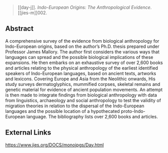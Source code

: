 > [[day-j]]. *Indo-European Origins: The Anthropological Evidence*. [[jies-m]]002.

## Abstract
A comprehensive survey of the evidence from biological anthropology for Indo-European origins, based on the author’s Ph.D. thesis prepared under Professor James Mallory. The author first considers the various ways that languages can spread and the possible biological implications of these expansions. He then embarks on an exhaustive survey of over 2,600 books and articles relating to the physical anthropology of the earliest identified speakers of Indo-European languages, based on ancient texts, artworks and lexicons. Covering Europe and Asia from the Neolithic onwards, His study surveys dermatoglyphics, mummified corpses, skeletal remains and genetic material for evidence of ancient population movements. An attempt is then made to integrate findings from biological anthropology with data from linguistics, archaeology and social anthropology to test the validity of migration theories in relation to the dispersal of the Indo-European languages and the possible location of a hypothecated proto-Indo-European language. The bibliography lists over 2,600 books and articles.
## External Links
https://www.jies.org/DOCS/monojpgs/Day.html
